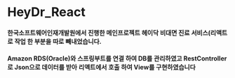 # HeyDr_React

#### 한국소프트웨어인재개발원에서 진행한 메인프로젝트 헤이닥 비대면 진료 서비스(리액트로 작업 한 부분을 따로 빼내었습니다. 

#### Amazon RDS(Oracle)와 스프링부트를 연결 하여 DB를 관리하였고 RestController로 Json으로 데이터를 받아 리액트에서 호출 하여 View를 구현하였습니다
